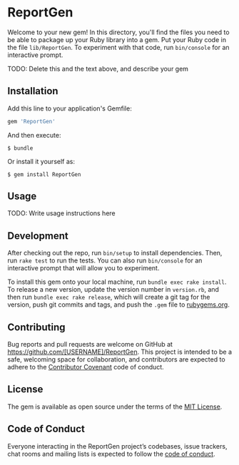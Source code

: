 # ReportGen

Welcome to your new gem! In this directory, you'll find the files you need to be able to package up your Ruby library into a gem. Put your Ruby code in the file `lib/ReportGen`. To experiment with that code, run `bin/console` for an interactive prompt.

TODO: Delete this and the text above, and describe your gem

## Installation

Add this line to your application's Gemfile:

```ruby
gem 'ReportGen'
```

And then execute:

    $ bundle

Or install it yourself as:

    $ gem install ReportGen

## Usage

TODO: Write usage instructions here

## Development

After checking out the repo, run `bin/setup` to install dependencies. Then, run `rake test` to run the tests. You can also run `bin/console` for an interactive prompt that will allow you to experiment.

To install this gem onto your local machine, run `bundle exec rake install`. To release a new version, update the version number in `version.rb`, and then run `bundle exec rake release`, which will create a git tag for the version, push git commits and tags, and push the `.gem` file to [rubygems.org](https://rubygems.org).

## Contributing

Bug reports and pull requests are welcome on GitHub at https://github.com/[USERNAME]/ReportGen. This project is intended to be a safe, welcoming space for collaboration, and contributors are expected to adhere to the [Contributor Covenant](http://contributor-covenant.org) code of conduct.

## License

The gem is available as open source under the terms of the [MIT License](https://opensource.org/licenses/MIT).

## Code of Conduct

Everyone interacting in the ReportGen project’s codebases, issue trackers, chat rooms and mailing lists is expected to follow the [code of conduct](https://github.com/[USERNAME]/ReportGen/blob/master/CODE_OF_CONDUCT.md).
